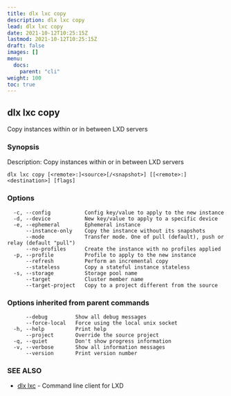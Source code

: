 ```yaml
---
title: dlx lxc copy
description: dlx lxc copy
lead: dlx lxc copy
date: 2021-10-12T10:25:15Z
lastmod: 2021-10-12T10:25:15Z
draft: false
images: []
menu:
  docs:
    parent: "cli"
weight: 100
toc: true
---
```

## dlx lxc copy

Copy instances within or in between LXD servers

### Synopsis

Description:
  Copy instances within or in between LXD servers



```
dlx lxc copy [<remote>:]<source>[/<snapshot>] [[<remote>:]<destination>] [flags]
```

### Options

```
  -c, --config           Config key/value to apply to the new instance
  -d, --device           New key/value to apply to a specific device
  -e, --ephemeral        Ephemeral instance
      --instance-only    Copy the instance without its snapshots
      --mode             Transfer mode. One of pull (default), push or relay (default "pull")
      --no-profiles      Create the instance with no profiles applied
  -p, --profile          Profile to apply to the new instance
      --refresh          Perform an incremental copy
      --stateless        Copy a stateful instance stateless
  -s, --storage          Storage pool name
      --target           Cluster member name
      --target-project   Copy to a project different from the source
```

### Options inherited from parent commands

```
      --debug         Show all debug messages
      --force-local   Force using the local unix socket
  -h, --help          Print help
      --project       Override the source project
  -q, --quiet         Don't show progress information
  -v, --verbose       Show all information messages
      --version       Print version number
```

### SEE ALSO

* [dlx lxc](/docs/cmd/dlx_lxc)	 - Command line client for LXD

